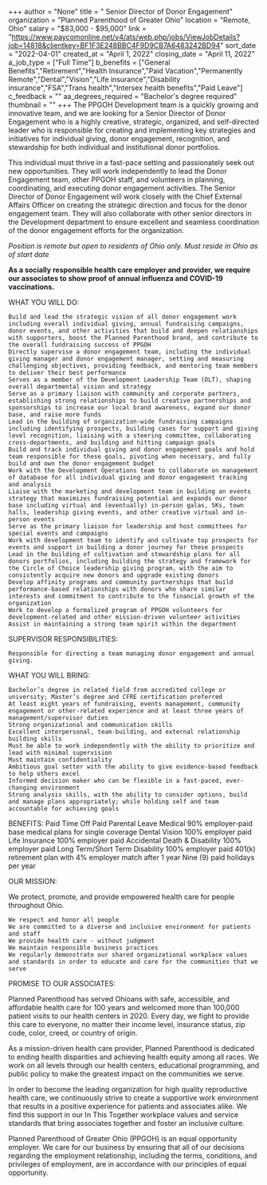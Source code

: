 +++
author = "None"
title = " Senior Director of Donor Engagement"
organization = "Planned Parenthood of Greater Ohio"
location = "Remote, Ohio"
salary = "$83,000 - $95,000"
link = "https://www.paycomonline.net/v4/ats/web.php/jobs/ViewJobDetails?job=14818&clientkey=BF1F3E248BBC4F9D9CB7A6483242BD94"
sort_date = "2022-04-01"
created_at = "April 1, 2022"
closing_date = "April 11, 2022"
a_job_type = ["Full Time"]
b_benefits = ["General Benefits","Retirement","Health Insurance","Paid Vacation","Permanently Remote","Dental","Vision","Life insurance","Disability insurance","FSA","Trans health","Intersex health benefits","Paid Leave"]
c_feedback = ""
aa_degrees_required = "Bachelor's degree required"
thumbnail = ""
+++
The PPGOH Development team is a quickly growing and innovative team, and we are looking for a Senior Director of Donor Engagement who is a highly creative, strategic, organized, and self-directed leader who is responsible for creating and implementing key strategies and initiatives for individual giving, donor engagement, recognition, and stewardship for both individual and institutional donor portfolios.

This individual must thrive in a fast-pace setting and passionately seek out new opportunities. They will work independently to lead the Donor Engagement team, other PPGOH staff, and volunteers in planning, coordinating, and executing donor engagement activities. The Senior Director of Donor Engagement will work closely with the Chief External Affairs Officer on creating the strategic direction and focus for the donor engagement team. They will also collaborate with other senior directors in the Development department to ensure excellent and seamless coordination of the donor engagement efforts for the organization.

*Position is remote but open to residents of Ohio only. Must reside in Ohio as of start date*

**As a socially responsible health care employer and provider, we require our associates to show proof of annual influenza and COVID-19 vaccinations.**

WHAT YOU WILL DO:

    Build and lead the strategic vision of all donor engagement work including overall individual giving, annual fundraising campaigns, donor events, and other activities that build and deepen relationships with supporters, boost the Planned Parenthood brand, and contribute to the overall fundraising success of PPGOH
    Directly supervise a donor engagement team, including the individual giving manager and donor engagement manager, setting and measuring challenging objectives, providing feedback, and mentoring team members to deliver their best performance
    Serves as a member of the Development Leadership Team (DLT), shaping overall departmental vision and strategy
    Serve as a primary liaison with community and corporate partners, establishing strong relationships to build creative partnerships and sponsorships to increase our local brand awareness, expand our donor base, and raise more funds
    Lead in the building of organization-wide fundraising campaigns including identifying prospects, building cases for support and giving level recognition, liaising with a steering committee, collaborating cross-departments, and building and hitting campaign goals
    Build and track individual giving and donor engagement goals and hold team responsible for these goals, pivoting when necessary, and fully build and own the donor engagement budget
    Work with the Development Operations team to collaborate on management of database for all individual giving and donor engagement tracking and analysis
    Liaise with the marketing and development team in building an events strategy that maximizes fundraising potential and expands our donor base including virtual and (eventually) in-person galas, 5Ks, town halls, leadership giving events, and other creative virtual and in-person events
    Serve as the primary liaison for leadership and host committees for special events and campaigns
    Work with development team to identify and cultivate top prospects for events and support in building a donor journey for these prospects
    Lead in the building of cultivation and stewardship plans for all donors portfolios, including building the strategy and framework for the Circle of Choice leadership giving program, with the aim to consistently acquire new donors and upgrade existing donors
    Develop affinity programs and community partnerships that build performance-based relationships with donors who share similar interests and commitment to contribute to the financial growth of the organization
    Work to develop a formalized program of PPGOH volunteers for development-related and other mission-driven volunteer activities
    Assist in maintaining a strong team spirit within the department


SUPERVISOR RESPONSIBILITIES:

    Responsible for directing a team managing donor engagement and annual giving.


WHAT YOU WILL BRING:

    Bachelor’s degree in related field from accredited college or university; Master’s degree and CFRE certification preferred
    At least eight years of fundraising, events management, community engagement or other-related experience and at least three years of management/supervisor duties
    Strong organizational and communication skills
    Excellent interpersonal, team-building, and external relationship building skills
    Must be able to work independently with the ability to prioritize and lead with minimal supervision
    Must maintain confidentiality
    Ambitious goal setter with the ability to give evidence-based feedback to help others excel
    Informed decision maker who can be flexible in a fast-paced, ever-changing environment
    Strong analysis skills, with the ability to consider options, build and manage plans appropriately; while holding self and team accountable for achieving goals


BENEFITS:
    Paid Time Off
    Paid Parental Leave
    Medical 90% employer-paid base medical plans for single coverage
    Dental
    Vision 100% employer paid
    Life Insurance 100% employer paid
    Accidental Death & Disability 100% employer paid
    Long Term/Short Term Disability 100% employer paid
    401(k) retirement plan with 4% employer match after 1 year
    Nine (9) paid holidays per year


OUR MISSION:

We protect, promote, and provide empowered health care for people throughout Ohio.

    We respect and honor all people
    We are committed to a diverse and inclusive environment for patients and staff
    We provide health care - without judgment
    We maintain responsible business practices
    We regularly demonstrate our shared organizational workplace values and standards in order to educate and care for the communities that we serve


PROMISE TO OUR ASSOCIATES:

Planned Parenthood has served Ohioans with safe, accessible, and affordable health care for 100 years and welcomed more than 100,000 patient visits to our health centers in 2020. Every day, we fight to provide this care to everyone, no matter their income level, insurance status, zip code, color, creed, or country of origin.

As a mission-driven health care provider, Planned Parenthood is dedicated to ending health disparities and achieving health equity among all races. We work on all levels through our health centers, educational programming, and public policy to make the greatest impact on the communities we serve.

In order to become the leading organization for high quality reproductive health care, we continuously strive to create a supportive work environment that results in a positive experience for patients and associates alike. We find this support in our In This Together workplace values and service standards that bring associates together and foster an inclusive culture.

Planned Parenthood of Greater Ohio (PPGOH) is an equal opportunity employer. We care for our business by ensuring that all of our decisions regarding the employment relationship, including the terms, conditions, and privileges of employment, are in accordance with our principles of equal opportunity.